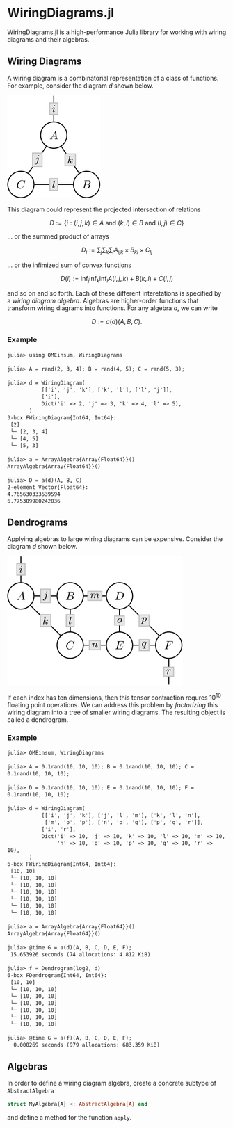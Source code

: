 # WiringDiagrams.jl

WiringDiagrams.jl is a high-performance Julia library for working
with wiring diagrams and their algebras.

## Wiring Diagrams

A wiring diagram is a combinatorial representation of a
class of functions. For example, consider the diagram $d$
shown below.

![](./assets/diagram-1.svg)

This diagram could represent the projected intersection
of relations

```math
    D := \{i : (i, j, k) ∈ A \text{ and } (k, l) ∈ B \text{ and } (l, j) ∈ C\}
```

... or the summed product of arrays

```math
    D_i := \sum_j \sum_k \sum_l A_{ijk} \times B_{kl} \times C_{lj}
```

... or the infimized sum of convex functions

```math
    D(i) := \inf_j \inf_k \inf_l A(i, j, k) + B(k, l) + C(l, j)
```

and so on and so forth. Each of these different interetations
is specified by a *wiring diagram algebra*. Algebras are
higher-order functions that transform wiring diagrams into
functions. For any algebra $a$, we can write

```math
    D := a(d)(A, B, C).
```

### Example

```julia-repl
julia> using OMEinsum, WiringDiagrams

julia> A = rand(2, 3, 4); B = rand(4, 5); C = rand(5, 3);

julia> d = WiringDiagram(
           [['i', 'j', 'k'], ['k', 'l'], ['l', 'j']],
           ['i'],
           Dict('i' => 2, 'j' => 3, 'k' => 4, 'l' => 5),
       )
3-box FWiringDiagram{Int64, Int64}:
 [2]
 └─ [2, 3, 4]
 └─ [4, 5]
 └─ [5, 3]

julia> a = ArrayAlgebra{Array{Float64}}()
ArrayAlgebra{Array{Float64}}()

julia> D = a(d)(A, B, C)
2-element Vector{Float64}:
4.765630333539594
6.775309980242036
```

## Dendrograms

Applying algebras to large wiring diagrams can be expensive.
Consider the diagram $d$ shown below.

![](./assets/diagram-2.svg)

If each index has ten dimensions, then this tensor contraction
requres $10^{10}$ floating point operations. We can address this
problem by *factorizing* this wiring diagram into a tree of smaller
wiring diagrams. The resulting object is called a dendrogram.

### Example

```julia-repl
julia> OMEinsum, WiringDiagrams

julia> A = 0.1rand(10, 10, 10); B = 0.1rand(10, 10, 10); C = 0.1rand(10, 10, 10);

julia> D = 0.1rand(10, 10, 10); E = 0.1rand(10, 10, 10); F = 0.1rand(10, 10, 10);

julia> d = WiringDiagram(
           [['i', 'j', 'k'], ['j', 'l', 'm'], ['k', 'l', 'n'],
            ['m', 'o', 'p'], ['n', 'o', 'q'], ['p', 'q', 'r']],
           ['i', 'r'],
           Dict('i' => 10, 'j' => 10, 'k' => 10, 'l' => 10, 'm' => 10,
                'n' => 10, 'o' => 10, 'p' => 10, 'q' => 10, 'r' => 10),
       )
6-box FWiringDiagram{Int64, Int64}:
 [10, 10]
 └─ [10, 10, 10]
 └─ [10, 10, 10]
 └─ [10, 10, 10]
 └─ [10, 10, 10]
 └─ [10, 10, 10]
 └─ [10, 10, 10]

julia> a = ArrayAlgebra{Array{Float64}}()
ArrayAlgebra{Array{Float64}}()

julia> @time G = a(d)(A, B, C, D, E, F);
 15.653926 seconds (74 allocations: 4.812 KiB)

julia> f = Dendrogram(log2, d)
6-box FDendrogram{Int64, Int64}:
 [10, 10]
 └─ [10, 10, 10]
 └─ [10, 10, 10]
 └─ [10, 10, 10]
 └─ [10, 10, 10]
 └─ [10, 10, 10]
 └─ [10, 10, 10]

julia> @time G = a(f)(A, B, C, D, E, F);
  0.000269 seconds (979 allocations: 683.359 KiB)
```

## Algebras

In order to define a wiring diagram algebra, create a concrete subtype of
`AbstractAlgebra`

```julia
struct MyAlgebra{A} <: AbstractAlgebra{A} end
```

and define a method for the function `apply`.
